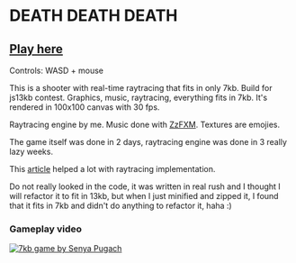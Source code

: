 # DEATH DEATH DEATH
## [Play here](https://upisfr.ee/game/13k22/)
Controls: WASD + mouse

This is a shooter with real-time raytracing that fits in only 7kb.
Build for js13kb contest.
Graphics, music, raytracing, everything fits in 7kb.
It's rendered in 100x100 canvas with 30 fps.

Raytracing engine by me. Music done with [ZzFXM](https://github.com/keithclark/ZzFXM). Textures are emojies.

The game itself was done in 2 days, raytracing engine was done in 3 really lazy weeks.

This [article](https://www.gabrielgambetta.com/computer-graphics-from-scratch/00-introduction.html) helped a lot with raytracing implementation.

Do not really looked in the code, it was written in real rush and I thought I will refactor it to fit in 13kb, but when I just minified and zipped it, I found that it fits in 7kb and didn't do anything to refactor it, haha :) 

### Gameplay video
[![7kb game by Senya Pugach](https://i.ytimg.com/vi/FrYP45gaH_g/hqdefault.jpg)](https://youtu.be/FrYP45gaH_g "DEATH DEATH DEATH")
